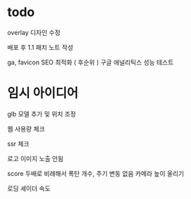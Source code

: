 # todo

overlay 디자인 수정

배포 후 1.1 패치 노트 작성

ga, favicon
SEO 최적화 ( 후순위 )
구글 애널리틱스
성능 테스트

# 임시 아이디어

glb 모델 추가 및 위치 조정

웹 사용량 체크

ssr 체크

로고 이미지 노출 안됨

score 두배로
비례해서 폭탄 개수, 주기 변동 없음
카메라 높이 올리기

로딩 셰이더 속도
